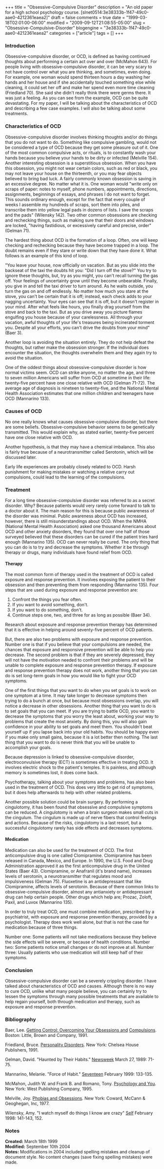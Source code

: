 +++
title = "Obsessive-Compulsive Disorder"
description = "An old paper for a high school psychology course. [slnet0514:3e38333b-1f47-49c0-aae0-4212361eaea2]"
draft = false
comments = true
date = "1999-03-18T02:01:00-06:00"
modified = "2009-09-12T21:08:55-05:00"
slug = "Obsessive-Compulsive-Disorder"
blogengine = "3e38333b-1f47-49c0-aae0-4212361eaea2"
categories = ["article"]
tags = []
+++

<h3>Introduction</h3>
<p>Obsessive-compulsive disorder, or OCD, is defined as having continued thoughts about performing a certain act over and over (McMahon 643). For people living with obsessive-compulsive disorder, it can be very scary to not have control over what you are thinking, and sometimes, even doing. For example, one woman would spend thirteen hours a day washing her hands and her house and if she accidentally touched something else while cleaning, it could set her off and make her spend even more time cleaning (Friedland 70). She said she didn't really think there were germs there. It was just a feeling. As you can see from the example, OCD can be quite devastating. For my paper, I will be talking about the characteristics of OCD and describing a few case examples. I will also be talking about some treatments.</p>
<h3>Characteristics of OCD</h3>
<p>Obsessive-compulsive disorder involves thinking thoughts and/or do things that you do not want to do. Something like compulsive gambling, would not be considered a type of OCD because they get some pleasure out of it. One of the most common compulsive acts, or rituals, is to constantly wash your hands because you believe your hands to be dirty or infected (Melville 154). Another interesting obsession is a superstitious obsession. When you have this obsession, you might not wear certain colors, such as red or black, you may not leave your house on the thirteenth, or you may fear objects believed to bring bad luck. A fairly commonly known obsession is saving in an excessive degree. No matter what it is. One woman would "write only on scraps of paper: notes to myself, phone numbers, appointments, directions, assignments, beginnings of essays, and phrases I do not want to forget. This sounds ordinary enough, except for the fact that every couple of weeks I assemble my hundreds of scraps, sort them into piles, and transcribe them into yellow legal pads in dozens of lists. I save the scraps and the pads" (Wilensky 142). Two other common obsessions are checking and rechecking things, such as making sure that their doors and windows are locked, "having fastidious, or excessively careful and precise, order" (Gelman 71).</p>
<p>The hardest thing about OCD is the formation of a loop. Often, one will keep checking and rechecking because they have become trapped in a loop. The doubt remains even if they stare or write down that they have done it. What follows is an example of this kind of loop.</p>
<p>"You leave your house, now officially on vacation. But as you slide into the backseat of the taxi the doubts hit you: "Did I turn off the stove?" You try to ignore these thoughts, but, try as you might, you can't recall turning the gas off. Your feelings of uncertainty grow until they become unbearable. Finally, you give in and tell the taxi driver to turn around. As he waits outside, you turn the gas on and off endlessly. No matter how much you stare at the stove, you can't be certain that it is off; instead, each check adds to your nagging uncertainty. Your eyes can see that it is off, but it doesn't register in your mind. After what feels like hours, you finally drag yourself from the stove and back to the taxi. But as you drive away you picture flames engulfing you house because of your carelessness. All through your vacation, awful thoughts of your life's treasures being incinerated torment you. Despite all your efforts, you can't drive the doubts from your mind" (Baer 3).</p>
<p>Another loop is avoiding the situation entirely. They do not help defeat the thoughts, but rather make the obsession stronger. If the individual does encounter the situation, the thoughts overwhelm them and they again try to avoid the situation.</p>
<p>One of the oddest things about obsessive-compulsive disorder is how normal victims seem. OCD can strike anyone, no matter the age, and three to seven million Americans will suffer from OCD at sometime in their life: twenty-five percent have one close relative with OCD (Gelman 71-72). The average age of diagnosis is nineteen to twenty-five, and the National Mental Health Association estimates that one million children and teenagers have OCD (Mannarino 133).</p>
<h3>Causes of OCD</h3>
<p>No one really knows what causes obsessive-compulsive disorder, but there are some beliefs. Obsessive-compulsive behavior seems to be genetically transmitted. This would explain why, as stated earlier, twenty-five percent have one close relative with OCD.</p>
<p>Another hypothesis, is that they may have a chemical imbalance. This also is fairly true because of a neurotransmitter called Serotonin, which will be discussed later.</p>
<p>Early life experiences are probably closely related to OCD. Harsh punishment for making mistakes or watching a relative carry out compulsions, could lead to the learning of the compulsions.</p>
<h3>Treatment</h3>
<p>For a long time obsessive-compulsive disorder was referred to as a secret disorder. Why? Because patients would very rarely come forward to talk to a doctor about it. The main reason for this is because public awareness of the disorder was minimal. Public awareness about OCD has increased, however, there is still misunderstandings about OCD. When the NMHA (National Mental Health Association) asked one thousand Americans about OCD and other anxiety disorders, they found that over one half of those surveyed believed that these disorders can be cured if the patient tries hard enough (Mannarino 135). OCD can never really be cured. The only thing that you can do is to try and decrease the symptoms. Whether it be through therapy or drugs, many individuals have found relief from OCD.</p>
<h4>Therapy</h4>
<p>The most common form of therapy used in the treatment of OCD is called exposure and response prevention. It involves exposing the patient to their obsession and then preventing them from responding (Mannarino 135). Four steps that are used during exposure and response prevention are:</p>
<ol>
<li>Confront the things you fear often.</li>
<li>If you want to avoid something, don't.</li>
<li>If you want to do something, don't.</li>
<li>Continue steps one, two, and three for as long as possible (Baer 34).</li>
</ol>
<p>Research about exposure and response prevention therapy has determined that it is effective in helping around seventy-five percent of OCD patients.</p>
<p>But, there are also two problems with exposure and response prevention. Number one is that if you believe that your compulsions are needed, the chances that exposure and responsive prevention will be able to help you decrease. The second problem is that if they are severely depressed, they will not have the motivation needed to confront their problems and will be unable to complete exposure and response prevention therapy. If exposure and response prevention therapy does not work, another thing that you can do is set long-term goals in how you would like to fight your OCD symptoms.</p>
<p>One of the first things that you want to do when you set goals is to work on one symptom at a time. It may take longer to decrease symptoms then trying to do a bunch at once, but because most obsessions overlap, you will notice a decrease in other obsessions. Another thing that you want to do is to set goals that you can meet. If you are trying to battle OCD, you want to decrease the symptoms that you worry the least about, working your way to problems that create the most anxiety. By doing this, you will also gain confidence in your ability to set goals and meet them. You shouldn't beat yourself up if you lapse back into your old habits. You should be happy even if you make only small gains, because it is a lot better then nothing. The last thing that you want to do is never think that you will be unable to accomplish your goals.</p>
<p>Because depression is linked to obsessive-compulsive disorder, electroconvulsive therapy (ECT) is sometimes effective in treating OCD. It involves electric shock to the patient's temples. It is painless, and although memory is sometimes lost, it does come back.</p>
<p>Psychotherapy, talking about your symptoms and problems, has also been used in the treatment of OCD. This does very little to get rid of symptoms, but it does help afterwards to help with other related problems.</p>
<p>Another possible solution could be brain surgery. By performing a cingulotomy, it has been found that obsessive and compulsive symptoms can be reduced. A cingulotomy is when a brain surgeon makes small cuts in the cingulum. The cingulum is made up of nerve fibers that control feelings and actions. Because of the risks, cingulotomy is a last resort, but a successful cingulotomy rarely has side effects and decreases symptoms.</p>
<h4>Medication</h4>
<p>Medication can also be used for the treatment of OCD. The first anticompulsive drug is one called Clomipramine. Clomipramine has been released in Canada, Mexico, and Europe. In 1990, the U.S. Food and Drug Administration approved it as the first anticompulsive drug in the United States (Baer 43). Clomipramine, or Anafranil (it's brand name), increases levels of serotonin, a neurotransmitter that regulates mood and impulsiveness (Gelman 75). Fluoxetine is an antidepressant that like Clomipramine, affects levels of serotonin. Because of there common links to obsessive-compulsive disorder, almost any antianxiety or antidepressant drug can help certain people. Other drugs which help are; Prozac, Zoloft, Paxil, and Luvox (Mannarino 135).</p>
<p>In order to truly treat OCD, one must combine medication, prescribed by a psychiatrist, with exposure and response prevention therapy, provided by a psychologist. Therapy does work well alone, but that is not the case for medication because of three things.</p>
<p>Number one: Some patients will not take medications because they believe the side effects will be severe, or because of health conditions. Number two: Some patients notice small changes or do not improve at all. Number three: Usually patients who use medication will still keep half of their symptoms.</p>
<h3>Conclusion</h3>
<p>Obsessive-compulsive disorder can be a severely crippling disorder. I have talked about characteristics of OCD and causes. Although there is no way to cure OCD, unlike what many people believe, you can certainly try to lessen the symptoms through many possible treatments that are available to help regain yourself, both through medication and therapy, such as exposure and response prevention.</p>
<h3>Bibliography</h3>
<p>Baer, Lee. <span style="text-decoration: underline;">Getting Control: Overcoming Your Obsessions and</span> <span style="text-decoration: underline;">Compulsions</span>. Boston: Little, Brown and Company, 1991.</p>
<p>Friedland, Bruce. <span style="text-decoration: underline;">Personality Disorders</span>. New York: Chelsea House Publishers, 1991.</p>
<p>Gelman, David. "Haunted by Their Habits." <span style="text-decoration: underline;">Newsweek</span> March 27, 1989: 71-75.</p>
<p>Mannarino, Melanie. "Force of Habit." <span style="text-decoration: underline;">Seventeen</span> February 1999: 133-135.</p>
<p>McMahon, Judith W. and Frank B. and Romano, Tony. <span style="text-decoration: underline;">Psychology and You</span>. New York: West Publishing Company, 1995.</p>
<p>Melville, Joy. <span style="text-decoration: underline;">Phobias and Obsessions</span>. New York: Coward, McCann &amp; Geoghegan, Inc, 1977.</p>
<p>Wilensky, Amy. "I watch myself do things I know are crazy" <span style="text-decoration: underline;">Self</span> February 1998: 141-143, 152.</p>
<h3>Notes</h3>
<p><strong>Created:</strong> March 18th 1999<br /><strong>Modified:</strong> September 10th 2004<br /><strong>Notes:</strong> Modifications in 2004 included spelling mistakes and cleanup of document style. No content changes (save fixing spelling mistakes) were made.</p>
